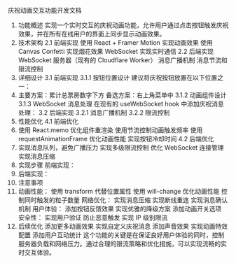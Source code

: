 庆祝动画交互功能开发文档
1. 功能概述
实现一个实时交互的庆祝动画功能，允许用户通过点击按钮触发庆祝效果，并在所有在线用户的界面上同步显示动画效果。
2. 技术架构
2.1 前端实现
使用 React + Framer Motion 实现动画效果
使用 Canvas Confetti 实现烟花效果
WebSocket 实现实时通信
2.2 后端实现
WebSocket 服务器（现有的 Cloudflare Worker）
消息广播机制
消息节流和限流控制
3. 详细设计
3.1 前端实现
3.1.1 按钮位置设计
建议将庆祝按钮放置在以下位置之一：
1. 主要方案：累计总票房数字下方
备选方案：右上角菜单中
3.1.2 动画组件设计
3.1.3 WebSocket 消息处理
在现有的 useWebSocket hook 中添加庆祝消息处理：
3.2 后端实现
3.2.1 消息广播机制
3.2.2 限流控制
4. 性能优化
4.1 前端优化
1. 使用 React.memo 优化组件重渲染
使用节流控制动画触发频率
使用 requestAnimationFrame 优化动画性能
实现按钮冷却时间
4.2 后端优化
1. 实现消息队列，避免广播压力
实现多级限流控制
优化 WebSocket 连接管理
实现消息压缩
5. 实现步骤
前端实现：
2. 后端实现：
6. 注意事项
1. 动画性能：
使用 transform 代替位置属性
使用 will-change 优化动画性能
控制同时触发的粒子数量
网络优化：
实现消息压缩
实现断线重连
实现消息确认机制
用户体验：
添加按钮反馈效果
实现优雅的降级方案
添加动画开关选项
安全性：
实现用户验证
防止恶意触发
实现 IP 级别限流
7. 后续优化
添加更多动画效果
实现自定义庆祝消息
添加声音效果
实现动画特效配置
添加用户互动统计
这个功能的关键是在保证良好用户体验的同时，控制服务器负载和网络压力。通过合理的限流策略和优化措施，可以实现流畅的实时交互体验。